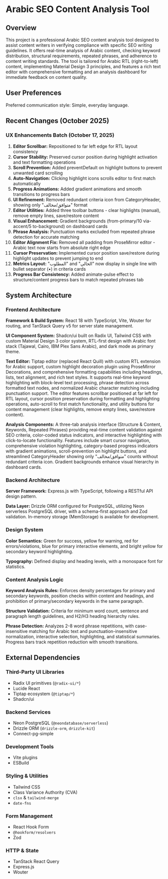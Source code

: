 # Arabic SEO Content Analysis Tool

## Overview

This project is a professional Arabic SEO content analysis tool designed to assist content writers in verifying compliance with specific SEO writing guidelines. It offers real-time analysis of Arabic content, checking keyword distribution, structural requirements, repeated phrases, and adherence to content writing standards. The tool is tailored for Arabic RTL (right-to-left) content, implementing Material Design 3 principles, and features a rich text editor with comprehensive formatting and an analysis dashboard for immediate feedback on content quality.

## User Preferences

Preferred communication style: Simple, everyday language.

## Recent Changes (October 2025)

### UX Enhancements Batch (October 17, 2025)
1. **Editor Scrollbar:** Repositioned to far left edge for RTL layout consistency
2. **Cursor Stability:** Preserved cursor position during highlight activation and text formatting operations
3. **Scroll Prevention:** Added preventDefault on highlight buttons to prevent unwanted card scrolling
4. **Auto-Navigation:** Clicking highlight icons scrolls editor to first match automatically
5. **Progress Animations:** Added gradient animations and smooth transitions to progress bars
6. **UI Refinement:** Removed redundant criteria icon from CategoryHeader, showing only "متوافق/مخالف" format
7. **Editor Utilities:** Added three toolbar buttons - clear highlights (manual), remove empty lines, save/restore content
8. **Visual Enhancement:** Gradient backgrounds (from-primary/10 via-accent/5 to-background) on dashboard cards
9. **Phrase Analysis:** Punctuation marks excluded from repeated phrase detection for accurate matching
10. **Editor Alignment Fix:** Removed all padding from ProseMirror editor - Arabic text now starts from absolute right edge
11. **Cursor Preservation:** Implemented cursor position save/restore during highlight updates to prevent jumping to end
12. **Metrics Layout:** "المطلوب" and "الحالي" now display in single line with bullet separator (•) in criteria cards
13. **Progress Bar Consistency:** Added animate-pulse effect to structure/content progress bars to match repeated phrases tab

## System Architecture

### Frontend Architecture

**Framework & Build System:** React 18 with TypeScript, Vite, Wouter for routing, and TanStack Query v5 for server state management.

**UI Component System:** Shadcn/ui built on Radix UI, Tailwind CSS with custom Material Design 3 color system, RTL-first design with Arabic font stack (Tajawal, Cairo, IBM Plex Sans Arabic), and dark mode as primary theme.

**Text Editor:** Tiptap editor (replaced React Quill) with custom RTL extension for Arabic support, custom highlight decoration plugin using ProseMirror Decorations, and comprehensive formatting capabilities including headings, lists, text alignment, and rich text styles. It supports real-time keyword highlighting with block-level text processing, phrase detection across formatted text nodes, and normalized Arabic character matching including punctuation support. The editor features scrollbar positioned at far left for RTL layout, cursor position preservation during formatting and highlighting operations, auto-scroll to first match functionality, and utility buttons for content management (clear highlights, remove empty lines, save/restore content).

**Analysis Components:** A three-tab analysis interface (Structure & Content, Keywords, Repeated Phrases) providing real-time content validation against SEO criteria, color-coded status indicators, and interactive highlighting with click-to-locate functionality. Features include smart cursor navigation, comprehensive violation highlighting, category-based progress indicators with gradient animations, scroll-prevention on highlight buttons, and streamlined CategoryHeader showing only "متوافق/مخالف" counts without redundant criteria icon. Gradient backgrounds enhance visual hierarchy in dashboard cards.

### Backend Architecture

**Server Framework:** Express.js with TypeScript, following a RESTful API design pattern.

**Data Layer:** Drizzle ORM configured for PostgreSQL, utilizing Neon serverless PostgreSQL driver, with a schema-first approach and Zod validation. In-memory storage (MemStorage) is available for development.

### Design System

**Color Semantics:** Green for success, yellow for warning, red for errors/violations, blue for primary interactive elements, and bright yellow for secondary keyword highlighting.

**Typography:** Defined display and heading levels, with a monospace font for statistics.

### Content Analysis Logic

**Keyword Analysis Rules:** Enforces density percentages for primary and secondary keywords, position checks within content and headings, and prohibition of primary/secondary keywords in the same paragraph.

**Structure Validation:** Criteria for minimum word count, sentence and paragraph length guidelines, and H2/H3 heading hierarchy rules.

**Phrase Detection:** Analyzes 2-8 word phrase repetitions, with case-insensitive matching for Arabic text and punctuation-insensitive normalization, interactive selection, highlighting, and statistical summaries. Progress bars track repetition reduction with smooth transitions.

## External Dependencies

### Third-Party UI Libraries
- Radix UI primitives (`@radix-ui/*`)
- Lucide React
- Tiptap ecosystem (`@tiptap/*`)
- Shadcn/ui

### Backend Services
- Neon PostgreSQL (`@neondatabase/serverless`)
- Drizzle ORM (`drizzle-orm`, `drizzle-kit`)
- Connect-pg-simple

### Development Tools
- Vite plugins
- ESBuild

### Styling & Utilities
- Tailwind CSS
- Class Variance Authority (CVA)
- `clsx` & `tailwind-merge`
- `date-fns`

### Form Management
- React Hook Form
- `@hookform/resolvers`
- Zod

### HTTP & State
- TanStack React Query
- Express.js
- Wouter